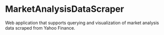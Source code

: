 # MarketAnalysisDataScraper
Web application that supports querying and visualization of market analysis data scraped from Yahoo Finance.
